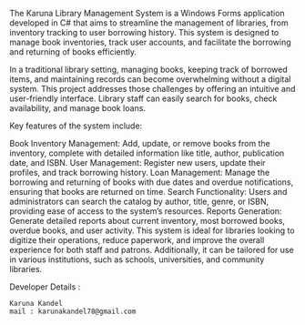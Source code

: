 The Karuna Library Management System is a Windows Forms application developed in C# that aims to streamline the management of libraries, from inventory tracking to user borrowing history. This system is designed to manage book inventories, track user accounts, and facilitate the borrowing and returning of books efficiently.

In a traditional library setting, managing books, keeping track of borrowed items, and maintaining records can become overwhelming without a digital system. This project addresses those challenges by offering an intuitive and user-friendly interface. Library staff can easily search for books, check availability, and manage book loans.

Key features of the system include:

Book Inventory Management: Add, update, or remove books from the inventory, complete with detailed information like title, author, publication date, and ISBN.
User Management: Register new users, update their profiles, and track borrowing history.
Loan Management: Manage the borrowing and returning of books with due dates and overdue notifications, ensuring that books are returned on time.
Search Functionality: Users and administrators can search the catalog by author, title, genre, or ISBN, providing ease of access to the system’s resources.
Reports Generation: Generate detailed reports about current inventory, most borrowed books, overdue books, and user activity.
This system is ideal for libraries looking to digitize their operations, reduce paperwork, and improve the overall experience for both staff and patrons. Additionally, it can be tailored for use in various institutions, such as schools, universities, and community libraries.

Developer Details :

    Karuna Kandel
    mail : karunakandel78@gmail.com
